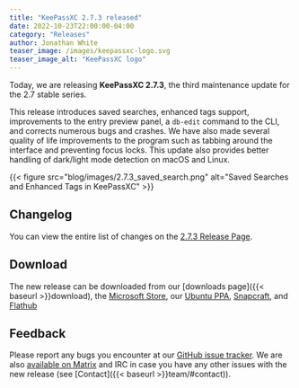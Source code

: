 ```yaml
---
title: "KeePassXC 2.7.3 released"
date: 2022-10-23T22:00:00-04:00
category: "Releases"
author: Jonathan White
teaser_image: /images/keepassxc-logo.svg
teaser_image_alt: "KeePassXC logo"
---
```


Today, we are releasing **KeePassXC 2.7.3**, the third maintenance update for the 2.7 stable series.

This release introduces saved searches, enhanced tags support, improvements to the entry preview panel,
a `db-edit` command to the CLI, and corrects numerous bugs and crashes. We have also made several quality
of life improvements to the program such as tabbing around the interface and preventing focus locks. This
update also provides better handling of dark/light mode detection on macOS and Linux.

<!--more-->

{{< figure src="blog/images/2.7.3_saved_search.png" alt="Saved Searches and Enhanced Tags in KeePassXC" >}}

## Changelog

You can view the entire list of changes on the [2.7.3 Release Page](https://github.com/keepassxreboot/keepassxc/releases/tag/2.7.3).

## Download

The new release can be downloaded from our
[downloads page]({{< baseurl >}}download), the [Microsoft Store](https://apps.microsoft.com/store/detail/keepassxc/XP8K2L36VP0QMB),
our [Ubuntu PPA](https://launchpad.net/~phoerious/+archive/ubuntu/keepassxc/), 
[Snapcraft](https://snapcraft.io/keepassxc/), and [Flathub](https://www.flathub.org/apps/details/org.keepassxc.KeePassXC)

## Feedback

Please report any bugs you encounter at our [GitHub issue tracker](https://github.com/keepassxreboot/keepassxc/issues).
We are also [available on Matrix](https://matrix.to/#/!zUxwGnFkUyycpxeHeM:matrix.org?via=matrix.org) and IRC in case you 
have any other issues with the new release (see [Contact]({{< baseurl >}}team/#contact)).

